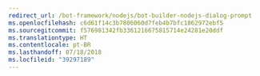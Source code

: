 ```yaml
---
redirect_url: /bot-framework/nodejs/bot-builder-nodejs-dialog-prompt
ms.openlocfilehash: c6d61f14c3b7806060d7feb4b7bfc1862972ebf5
ms.sourcegitcommit: f576981342fb3361216675815714e24281e20ddf
ms.translationtype: HT
ms.contentlocale: pt-BR
ms.lasthandoff: 07/18/2018
ms.locfileid: "39297189"
---
```

